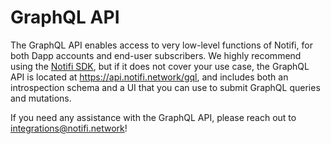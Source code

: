 # GraphQL API

The GraphQL API enables access to very low-level functions of Notifi,
for both Dapp accounts and end-user subscribers. We highly recommend
using the [Notifi SDK](https://github.com/notifi-network/notifi-sdk-ts),
but if it does not cover your use case, the GraphQL API is located at
https://api.notifi.network/gql, and includes both an introspection schema
and a UI that you can use to submit GraphQL queries and mutations.

If you need any assistance with the GraphQL API, please reach out
to integrations@notifi.network!
